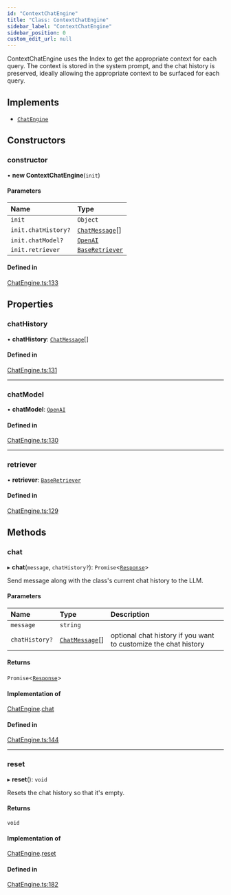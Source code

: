 ```yaml
---
id: "ContextChatEngine"
title: "Class: ContextChatEngine"
sidebar_label: "ContextChatEngine"
sidebar_position: 0
custom_edit_url: null
---
```


ContextChatEngine uses the Index to get the appropriate context for each query.
The context is stored in the system prompt, and the chat history is preserved,
ideally allowing the appropriate context to be surfaced for each query.

## Implements

- [`ChatEngine`](../interfaces/ChatEngine.md)

## Constructors

### constructor

• **new ContextChatEngine**(`init`)

#### Parameters

| Name | Type |
| :------ | :------ |
| `init` | `Object` |
| `init.chatHistory?` | [`ChatMessage`](../interfaces/ChatMessage.md)[] |
| `init.chatModel?` | [`OpenAI`](OpenAI.md) |
| `init.retriever` | [`BaseRetriever`](../interfaces/BaseRetriever.md) |

#### Defined in

[ChatEngine.ts:133](https://github.com/run-llama/LlamaIndexTS/blob/02d9bb0/packages/core/src/ChatEngine.ts#L133)

## Properties

### chatHistory

• **chatHistory**: [`ChatMessage`](../interfaces/ChatMessage.md)[]

#### Defined in

[ChatEngine.ts:131](https://github.com/run-llama/LlamaIndexTS/blob/02d9bb0/packages/core/src/ChatEngine.ts#L131)

___

### chatModel

• **chatModel**: [`OpenAI`](OpenAI.md)

#### Defined in

[ChatEngine.ts:130](https://github.com/run-llama/LlamaIndexTS/blob/02d9bb0/packages/core/src/ChatEngine.ts#L130)

___

### retriever

• **retriever**: [`BaseRetriever`](../interfaces/BaseRetriever.md)

#### Defined in

[ChatEngine.ts:129](https://github.com/run-llama/LlamaIndexTS/blob/02d9bb0/packages/core/src/ChatEngine.ts#L129)

## Methods

### chat

▸ **chat**(`message`, `chatHistory?`): `Promise`<[`Response`](Response.md)\>

Send message along with the class's current chat history to the LLM.

#### Parameters

| Name | Type | Description |
| :------ | :------ | :------ |
| `message` | `string` |  |
| `chatHistory?` | [`ChatMessage`](../interfaces/ChatMessage.md)[] | optional chat history if you want to customize the chat history |

#### Returns

`Promise`<[`Response`](Response.md)\>

#### Implementation of

[ChatEngine](../interfaces/ChatEngine.md).[chat](../interfaces/ChatEngine.md#chat)

#### Defined in

[ChatEngine.ts:144](https://github.com/run-llama/LlamaIndexTS/blob/02d9bb0/packages/core/src/ChatEngine.ts#L144)

___

### reset

▸ **reset**(): `void`

Resets the chat history so that it's empty.

#### Returns

`void`

#### Implementation of

[ChatEngine](../interfaces/ChatEngine.md).[reset](../interfaces/ChatEngine.md#reset)

#### Defined in

[ChatEngine.ts:182](https://github.com/run-llama/LlamaIndexTS/blob/02d9bb0/packages/core/src/ChatEngine.ts#L182)
